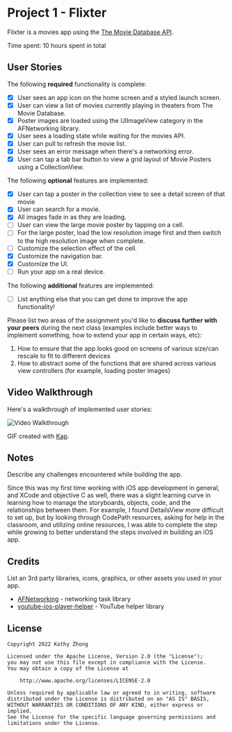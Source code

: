 # Project 1 - Flixter

Flixter is a movies app using the [The Movie Database API](http://docs.themoviedb.apiary.io/#).

Time spent: 10 hours spent in total

## User Stories

The following **required** functionality is complete:

- [X] User sees an app icon on the home screen and a styled launch screen.
- [X] User can view a list of movies currently playing in theaters from The Movie Database.
- [X] Poster images are loaded using the UIImageView category in the AFNetworking library.
- [X] User sees a loading state while waiting for the movies API.
- [X] User can pull to refresh the movie list.
- [X] User sees an error message when there's a networking error.
- [X] User can tap a tab bar button to view a grid layout of Movie Posters using a CollectionView.

The following **optional** features are implemented:

- [X] User can tap a poster in the collection view to see a detail screen of that movie
- [X] User can search for a movie.
- [X] All images fade in as they are loading.
- [ ] User can view the large movie poster by tapping on a cell.
- [ ] For the large poster, load the low resolution image first and then switch to the high resolution image when complete.
- [ ] Customize the selection effect of the cell.
- [X] Customize the navigation bar.
- [X] Customize the UI.
- [ ] Run your app on a real device.

The following **additional** features are implemented:

- [ ] List anything else that you can get done to improve the app functionality!

Please list two areas of the assignment you'd like to **discuss further with your peers** during the next class (examples include better ways to implement something, how to extend your app in certain ways, etc):

1. How to ensure that the app looks good on screens of various size/can rescale to fit to different devices
2. How to abstract some of the functions that are shared across various view controllers (for example, loading poster images)

## Video Walkthrough

Here's a walkthrough of implemented user stories:

<img src='http://i.imgur.com/link/to/your/gif/file.gif' title='Video Walkthrough' width='' alt='Video Walkthrough' />

GIF created with [Kap](https://getkap.co/).

## Notes

Describe any challenges encountered while building the app.

Since this was my first time working with iOS app development in general, and XCode and objective C as well, 
there was a slight learning curve in learning how to manage the storyboards, objects, code, and the relationships
between them. For example, I found DetailsView more difficult to set up, but by looking through CodePath resources,
asking for help in the classroom, and utilizing online resources, I was able to complete the step while growing to 
better understand the steps involved in building an iOS app.

## Credits

List an 3rd party libraries, icons, graphics, or other assets you used in your app.

- [AFNetworking](https://github.com/AFNetworking/AFNetworking) - networking task library
- [youtube-ios-player-helper](https://github.com/youtube/youtube-ios-player-helper) - YouTube helper library

## License

    Copyright 2022 Kathy Zhong

    Licensed under the Apache License, Version 2.0 (the "License");
    you may not use this file except in compliance with the License.
    You may obtain a copy of the License at

        http://www.apache.org/licenses/LICENSE-2.0

    Unless required by applicable law or agreed to in writing, software
    distributed under the License is distributed on an "AS IS" BASIS,
    WITHOUT WARRANTIES OR CONDITIONS OF ANY KIND, either express or implied.
    See the License for the specific language governing permissions and
    limitations under the License.
